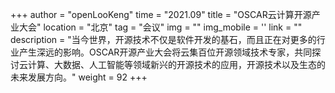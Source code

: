 +++
author = "openLooKeng"
time = "2021.09" 
title = "OSCAR云计算开源产业大会" 
location = "北京" 
tag = "会议"
img = "" 
img_mobile = ''
link = ""
description = "当今世界，开源技术不仅是软件开发的基石，而且正在对更多的行业产生深远的影响。OSCAR开源产业大会将云集百位开源领域技术专家，共同探讨云计算、大数据、人工智能等领域新兴的开源技术的应用，开源技术以及生态的未来发展方向。"
weight = 92
+++
